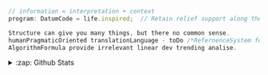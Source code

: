 ```js
// information = interpretation + context
program: DatumCode = life.inspired;  // Retain relief support along the way cheered it up  

Structure can give you many things, but there no common sense.
humanPragmaticOriented translationLanguage - toDo /*RefernenceSystem for assimilation and sustain maintenance of knowledge*/
AlgorithmFormula provide irrelevant linear dev trending analise.

```


<details>
  <summary>:zap: Github Stats</summary>

  [![Top Langs](https://github-readme-stats.vercel.app/api/top-langs/?username=informacja&layout=compact)](https://github.com/informacja)

</details>
<!-- https://pl.glosbe.com/la/pl/datum -->

<!--
**informacja/informacja** is a ✨ _special_ ✨ repository because its `README.md` (this file) appears on your GitHub profile.
### Hi there 👋


Here are some ideas to get you started:

- 🔭 I’m currently working on ...
- 🌱 I’m currently learning ...
- 👯 I’m looking to collaborate on ...
- 🤔 I’m looking for help with ...
- 💬 Ask me about ...
- 📫 How to reach me: ...
- 😄 Pronouns: ...
- ⚡ Fun fact: ...
-->
